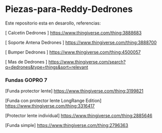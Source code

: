 # Piezas-para-Reddy-Dedrones

Este repositorio esta en desarollo, referencias:  

[ Calcetin Dedrones ] https://www.thingiverse.com/thing:3888683  

[ Soporte Antena Dedrones ] https://www.thingiverse.com/thing:3888700   

[ Bumper Dedrones ] https://www.thingiverse.com/thing:4500057

[ Mas de Dedrones ] https://www.thingiverse.com/search?q=dedrones&type=things&sort=relevant  


### Fundas GOPRO 7

[Funda protector lente] https://www.thingiverse.com/thing:3199821  

[Funda con protector lente LongRange Edition] https://www.thingiverse.com/thing:3316417   

[Protector lente individual] https://www.thingiverse.com/thing:2885646   

[Funda simple] https://www.thingiverse.com/thing:2796363  
